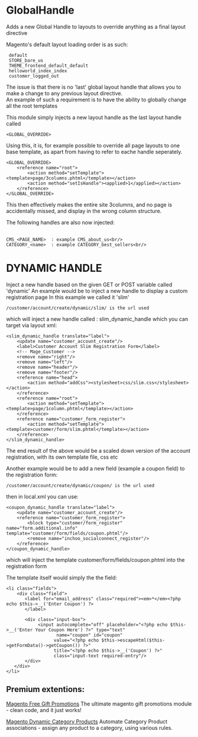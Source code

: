 GlobalHandle
============

Adds a new Global Handle to layouts to override anything as a final layout directive

Magento's default layout loading order is as such:

     default
     STORE_bare_us
     THEME_frontend_default_default
     helloworld_index_index
     customer_logged_out

The issue is that there is no 'last' global layout handle that allows you to make a change to any previous layout directive.<br/>
An example of such a requirement is to have the ability to globally change all the root templates<br/>

This module simply injects a new layout handle as the last layout handle called 

    <GLOBAL_OVERRIDE>

Using this, it is, for example possible to override all page layouts to one base template, as apart from having to refer to eache handle seperately.

    <GLOBAL_OVERRIDE>
        <reference name="root">
            <action method="setTemplate"><template>page/3columns.phtml</template></action>
            <action method="setIsHandle"><applied>1</applied></action>
        </reference>
    </GLOBAL_OVERRIDE>


This then effectively makes the entire site 3columns, and no page is accidentally missed, and display in the wrong column structure.<br/>

The following handles are also now injected:<br/><br/>

    CMS_<PAGE_NAME>  : example CMS_about_us<br/>
    CATEGORY_<name>  : example CATEGORY_best_sellers<br/>

DYNAMIC HANDLE
==============

Inject a new handle based on the given GET or POST variable called 'dynamic'
An example would be to inject a new handle to display a custom registration page
In this example we called it 'slim'

    /customer/account/create/dynamic/slim/ is the url used

which will inject a new handle called : slim_dynamic_handle which you can target via layout xml:

    <slim_dynamic_handle translate="label">
        <update name="customer_account_create"/>
        <label>Customer Account Slim Registration Form</label>
        <!-- Mage_Customer -->
        <remove name="right"/>
        <remove name="left"/>
        <remove name="header"/>
        <remove name="footer"/>
        <reference name="head">
            <action method="addCss"><stylesheet>css/slim.css</stylesheet></action>
        </reference>
        <reference name="root">
            <action method="setTemplate"><template>page/1column.phtml</template></action>
        </reference>
        <reference name="customer_form_register">
            <action method="setTemplate"><template>customer/form/slim.phtml</template></action>
        </reference>
    </slim_dynamic_handle>


The end result of the above would be a scaled down version of the account registration,
with its own template file, css etc

Another example would be to add a new field (example a coupon field) to the registration form:


    /customer/account/create/dynamic/coupon/ is the url used


then in local.xml you can use:

    <coupon_dynamic_handle translate="label">
        <update name="customer_account_create"/>
        <reference name="customer_form_register">
            <block type="customer/form_register" name="form.additional.info" template="customer/form/fields/coupon.phtml"/>
            <remove name="inchoo_socialconnect_register"/>
        </reference>
    </coupon_dynamic_handle>


which will inject the template customer/form/fields/coupon.phtml into the registration form

The template itself would simply the the field:

    <li class="fields">
        <div class="field">
           <label for="email_address" class="required"><em>*</em><?php echo $this->__('Enter Coupon') ?>
           </label>
     
           <div class="input-box">
                <input autocomplete="off" placeholder="<?php echo $this->__('Enter Your Coupon Here') ?>" type="text"
                       name="coupon" id="coupon"
                      value="<?php echo $this->escapeHtml($this->getFormData()->getCoupon()) ?>"
                      title="<?php echo $this->__('Coupon') ?>"
                      class="input-text required-entry"/>
           </div>
       </div>
    </li>


Premium extentions:
----------------------
[Magento Free Gift Promotions](http://www.proxiblue.com.au/magento-gift-promotions.html "Magento Free Gift Promotions")
The ultimate magento gift promotions module - clean code, and it just works!

[Magento Dynamic Category Products](http://www.proxiblue.com.au/magento-dynamic-category-products.html "Magento Dynamic Category Products")
Automate Category Product associations - assign any product to a category, using various rules.
